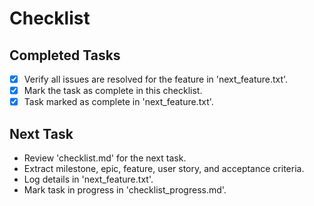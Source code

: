 # Checklist

## Completed Tasks
- [x] Verify all issues are resolved for the feature in 'next_feature.txt'.
- [x] Mark the task as complete in this checklist.
- [x] Task marked as complete in 'next_feature.txt'.

## Next Task
- Review 'checklist.md' for the next task.
- Extract milestone, epic, feature, user story, and acceptance criteria.
- Log details in 'next_feature.txt'.
- Mark task in progress in 'checklist_progress.md'.
